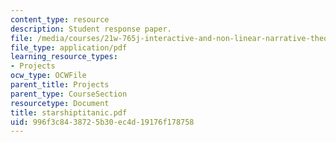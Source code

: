 ```yaml
---
content_type: resource
description: Student response paper.
file: /media/courses/21w-765j-interactive-and-non-linear-narrative-theory-and-practice-spring-2004/996f3c8438725b30ec4d19176f178758_starshiptitanic.pdf
file_type: application/pdf
learning_resource_types:
- Projects
ocw_type: OCWFile
parent_title: Projects
parent_type: CourseSection
resourcetype: Document
title: starshiptitanic.pdf
uid: 996f3c84-3872-5b30-ec4d-19176f178758
---
```

